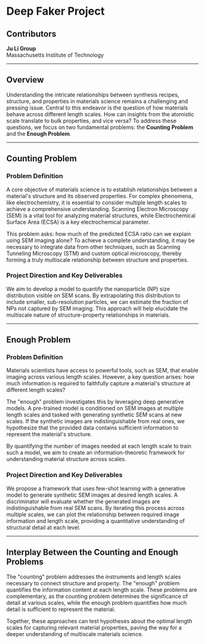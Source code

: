 # Deep Faker Project

## Contributors
**Ju Li Group**  
Massachusetts Institute of Technology  

---

## Overview

Understanding the intricate relationships between synthesis recipes, structure, and properties in materials science remains a challenging and pressing issue. Central to this endeavor is the question of how materials behave across different length scales. How can insights from the atomistic scale translate to bulk properties, and vice versa? To address these questions, we focus on two fundamental problems: the **Counting Problem** and the **Enough Problem**.

---

## Counting Problem

### Problem Definition

A core objective of materials science is to establish relationships between a material's structure and its observed properties. For complex phenomena, like electrochemistry, it is essential to consider multiple length scales to achieve a comprehensive understanding. Scanning Electron Microscopy (SEM) is a vital tool for analyzing material structures, while Electrochemical Surface Area (ECSA) is a key electrochemical parameter. 

This problem asks: how much of the predicted ECSA ratio can we explain using SEM imaging alone? To achieve a complete understanding, it may be necessary to integrate data from other techniques, such as Scanning Tunneling Microscopy (STM) and custom optical microscopy, thereby forming a truly multiscale relationship between structure and properties.

### Project Direction and Key Deliverables

We aim to develop a model to quantify the nanoparticle (NP) size distribution visible on SEM scans. By extrapolating this distribution to include smaller, sub-resolution particles, we can estimate the fraction of NPs not captured by SEM imaging. This approach will help elucidate the multiscale nature of structure-property relationships in materials.

---

## Enough Problem

### Problem Definition

Materials scientists have access to powerful tools, such as SEM, that enable imaging across various length scales. However, a key question arises: how much information is required to faithfully capture a material's structure at different length scales?

The "enough" problem investigates this by leveraging deep generative models. A pre-trained model is conditioned on SEM images at multiple length scales and tasked with generating synthetic SEM scans at new scales. If the synthetic images are indistinguishable from real ones, we hypothesize that the provided data contains sufficient information to represent the material's structure. 

By quantifying the number of images needed at each length scale to train such a model, we aim to create an information-theoretic framework for understanding material structure across scales.

### Project Direction and Key Deliverables

We propose a framework that uses few-shot learning with a generative model to generate synthetic SEM images at desired length scales. A discriminator will evaluate whether the generated images are indistinguishable from real SEM scans. By iterating this process across multiple scales, we can plot the relationship between required image information and length scale, providing a quantitative understanding of structural detail at each level.

---

## Interplay Between the Counting and Enough Problems

The "counting" problem addresses the instruments and length scales necessary to connect structure and property. The "enough" problem quantifies the information content at each length scale. These problems are complementary, as the counting problem determines the significance of detail at various scales, while the enough problem quantifies how much detail is sufficient to represent the material. 

Together, these approaches can test hypotheses about the optimal length scales for capturing relevant material properties, paving the way for a deeper understanding of multiscale materials science.

